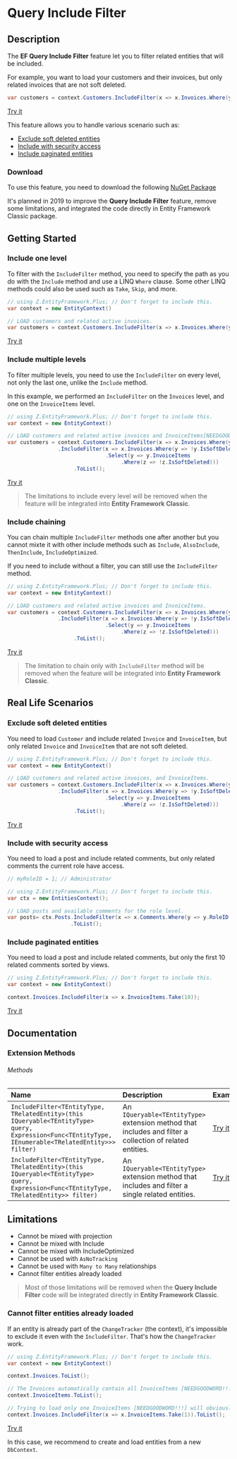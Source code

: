 # Query Include Filter

## Description

The **EF Query Include Filter** feature let you to filter related entities that will be included.

For example, you want to load your customers and their invoices, but only related invoices that are not soft deleted.

```csharp
var customers = context.Customers.IncludeFilter(x => x.Invoices.Where(y => !y.IsSoftDeleted)).ToList();
```
[Try it](https://dotnetfiddle.net/pesV1x)

This feature allows you to handle various scenario such as:
- [Exclude soft deleted entities](#exclude-soft-deleted-entities)
- [Include with security access](#include-with-security-access)
- [Include paginated entities](#include-paginated-entities)

### Download
To use this feature, you need to download the following [NuGet Package](https://www.nuget.org/packages/Z.EntityFramework.Plus.QueryIncludeFilter.EFClassic/)

It's planned in 2019 to improve the **Query Include Filter** feature, remove some limitations, and integrated the code directly in Entity Framework Classic package.

## Getting Started

### Include one level
To filter with the `IncludeFilter` method, you need to specify the path as you do with the `Include` method and use a LINQ `Where` clause. Some other LINQ methods could also be used such as `Take`, `Skip`, and more.

```csharp
// using Z.EntityFramework.Plus; // Don't forget to include this.
var context = new EntityContext()

// LOAD customers and related active invoices.
var customers = context.Customers.IncludeFilter(x => x.Invoices.Where(y => !y.IsSoftDeleted)).ToList();
```
[Try it](https://dotnetfiddle.net/H85eO9)

### Include multiple levels
To filter multiple levels, you need to use the `IncludeFilter` on every level, not only the last one, unlike the `Include` method.

In this example, we performed an `IncludeFilter` on the `Invoices` level, and one on the `InvoiceItems` level.

```csharp
// using Z.EntityFramework.Plus; // Don't forget to include this.
var context = new EntityContext()

// LOAD customers and related active invoices and InvoiceItems[NEEDGOODWORD!!!].
var customers = context.Customers.IncludeFilter(x => x.Invoices.Where(y => !y.IsSoftDeleted))
				.IncludeFilter(x => x.Invoices.Where(y => !y.IsSoftDeleted)
							   .Select(y => y.InvoiceItems
							   		.Where(z => !z.IsSoftDeleted)))
                     .ToList();
```
[Try it](https://dotnetfiddle.net/v6AgLP)

> The limitations to include every level will be removed when the feature will be integrated into **Entity Framework Classic**.

### Include chaining
You can chain multiple `IncludeFilter` methods one after another but you cannot mixte it with other include methods such as `Include`, `AlsoInclude`, `ThenInclude`, `IncludeOptimized`.

If you need to include without a filter, you can still use the `IncludeFilter` method.

```csharp
// using Z.EntityFramework.Plus; // Don't forget to include this.
var context = new EntityContext()

// LOAD customers and related active invoices and InvoiceItems.
var customers = context.Customers.IncludeFilter(x => x.Invoices.Where(y => !y.IsSoftDeleted))
				.IncludeFilter(x => x.Invoices.Where(y => !y.IsSoftDeleted)
							   .Select(y => y.InvoiceItems
							   		.Where(z => !z.IsSoftDeleted)))
                     .ToList();
```
[Try it](https://dotnetfiddle.net/C4qVc1)

> The limitation to chain only with `IncludeFilter` method will be removed when the feature will be integrated into **Entity Framework Classic**.

## Real Life Scenarios

### Exclude soft deleted entities
You need to load `Customer` and include related `Invoice` and `InvoiceItem`, but only related `Invoice` and `InvoiceItem` that are not soft deleted.

```csharp
// using Z.EntityFramework.Plus; // Don't forget to include this.
var context = new EntityContext()

// LOAD customers and related active invoices, and InvoiceItems.
var customers = context.Customers.IncludeFilter(x => x.Invoices.Where(y => !y.IsSoftDeleted))
				.IncludeFilter(x => x.Invoices.Where(y => !y.IsSoftDeleted)
							   .Select(y => y.InvoiceItems
							   		.Where(z => !z.IsSoftDeleted)))
                     .ToList();
```
[Try it](https://dotnetfiddle.net/AmqKb0)

### Include with security access
You need to load a post and include related comments, but only related comments the current role have access.

```csharp
// myRoleID = 1; // Administrator

// using Z.EntityFramework.Plus; // Don't forget to include this.
var ctx = new EntitiesContext();

// LOAD posts and available comments for the role level.
var posts= ctx.Posts.IncludeFilter(x => x.Comments.Where(y => y.RoleID >= myRoleID))
                    .ToList();
```

### Include paginated entities
You need to load a post and include related comments, but only the first 10 related comments sorted by views.

```csharp
// using Z.EntityFramework.Plus; // Don't forget to include this.
var context = new EntityContext()

context.Invoices.IncludeFilter(x => x.InvoiceItems.Take(10));
```
[Try it](https://dotnetfiddle.net/wFBdRt)

## Documentation

### Extension Methods

###### Methods
| Name | Description | Example |
| :--- | :---------- | :------ |
| `IncludeFilter<TEntityType, TRelatedEntity>(this IQueryable<TEntityType> query, Expression<Func<TEntityType, IEnumerable<TRelatedEntity>>> filter)` | An `IQueryable<TEntityType>` extension method that includes and filter a collection of related entities. | [Try it](https://dotnetfiddle.net/72nPzP) |
| `IncludeFilter<TEntityType, TRelatedEntity>(this IQueryable<TEntityType> query, Expression<Func<TEntityType, TRelatedEntity>> filter)` | An `IQueryable<TEntityType>` extension method that includes and filter a single related entities. | [Try it](https://dotnetfiddle.net/BpUD4q) |

## Limitations

 - Cannot be mixed with projection
 - Cannot be mixed with Include
 - Cannot be mixed with IncludeOptimized
 - Cannot be used with `AsNoTracking`
 - Cannot be used with `Many to Many` relationships
 - Cannot filter entities already loaded
 
 > Most of those limitations will be removed when the **Query Include Filter** code will be integrated  directly in **Entity Framework Classic**.

### Cannot filter entities already loaded
If an entity is already part of the `ChangeTracker` (the context), it's impossible to exclude it even with the `IncludeFilter`. That's how the `ChangeTracker` work.

```csharp
// using Z.EntityFramework.Plus; // Don't forget to include this.
var context = new EntityContext()

context.Invoices.ToList();

// The Invoices automatically contain all InvoiceItems [NEEDGOODWORD!!!] even without using the "Include" method.
context.InvoiceItems.ToList();

// Trying to load only one InvoiceItems [NEEDGOODWORD!!!] will obviously not work either.
context.Invoices.IncludeFilter(x => x.InvoiceItems.Take(1)).ToList();
```

[Try it](https://dotnetfiddle.net/t2FLxe)

In this case, we recommend to create and load entities from a new `DbContext`.
